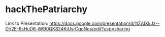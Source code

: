 # hackThePatriarchy

Link to Presentation:
https://docs.google.com/presentation/d/1tZAIXkJz--Dlr2E-6sHuD6-jWB0QK824KiUsrCqoNos/edit?usp=sharing
